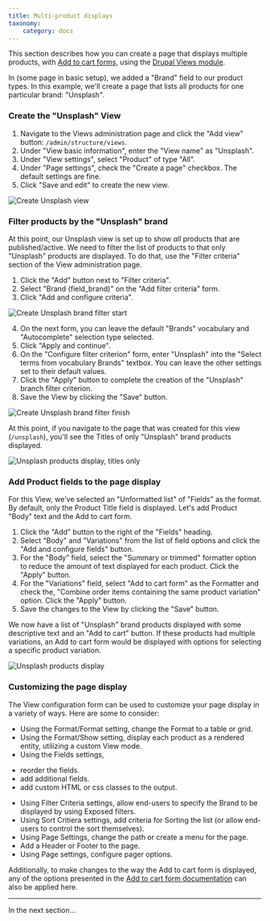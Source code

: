 ```yaml
---
title: Multi-product displays
taxonomy:
    category: docs
---
```


This section describes how you can create a page that displays multiple products, with [Add to cart forms](../02.add-to-cart-form), using the [Drupal Views module].

In (some page in basic setup), we added a "Brand" field to our product types. In this example, we'll create a page that lists all products for one particular brand: "Unsplash".

### Create the "Unsplash" View

1. Navigate to the Views administration page and click the "Add view" button: `/admin/structure/views`.
2. Under "View basic information", enter the "View name" as "Unsplash".
2. Under "View settings", select "Product" of type "All".
3. Under "Page settings", check the "Create a page" checkbox. The default settings are fine.
4. Click "Save and edit" to create the new view.

![Create Unsplash view](../../images/multi-product-display-1.jpg)

### Filter products by the "Unsplash" brand

At this point, our Unsplash view is set up to show *all* products that are published/active. We need to filter the list of products to that only "Unsplash" products are displayed. To do that, use the "Filter criteria" section of the View administration page.

1. Click the "Add" button next to "Filter criteria".
2. Select "Brand (field_brand)" on the "Add filter criteria" form.
3. Click "Add and configure criteria".

![Create Unsplash brand filter start](../../images/multi-product-display-2.jpg)

4. On the next form, you can leave the default "Brands" vocabulary and "Autocomplete" selection type selected.
5. Click "Apply and continue".
6. On the "Configure filter criterion" form, enter "Unsplash" into the "Select terms from vocabulary Brands" textbox. You can leave the other settings set to their default values.
7. Click the "Apply" button to complete the creation of the "Unsplash" branch filter criterion.
8. Save the View by clicking the "Save" button.

![Create Unsplash brand filter finish](../../images/multi-product-display-3.jpg)

At this point, if you navigate to the page that was created for this view (`/unsplash`), you'll see the Titles of only "Unsplash" brand products displayed.

![Unsplash products display, titles only](../../images/multi-product-display-4.jpg)

### Add Product fields to the page display

For this View, we've selected an "Unformatted list" of "Fields" as the format. By default, only the Product Title field is displayed. Let's add Product "Body" text and the Add to cart form.

1. Click the "Add" button to the right of the "Fields" heading.
2. Select "Body" and "Variations" from the list of field options and click the "Add and configure fields" button.
3. For the "Body" field, select the "Summary or trimmed" formatter option to reduce the amount of text displayed for each product. Click the "Apply" button.
4. For the "Variations" field, select "Add to cart form" as the Formatter and check the, "Combine order items containing the same product variation" option. Click the "Apply" button.
5. Save the changes to the View by clicking the "Save" button.

We now have a list of "Unsplash" brand products displayed with some descriptive text and an "Add to cart" button. If these products had multiple variations, an Add to cart form would be displayed with options for selecting a specific product variation.

![Unsplash products display](../../images/multi-product-display-5.jpg)

### Customizing the page display

The View configuration form can be used to customize your page display in a variety of ways. Here are some to consider:

* Using the Format/Format setting, change the Format to a table or grid.
* Using the Format/Show setting, display each product as a rendered entity, utilizing a custom View mode.
* Using the Fields settings,
 - reorder the fields.
 - add additional fields.
 - add custom HTML or css classes to the output.
* Using Filter Criteria settings, allow end-users to specify the Brand to be displayed by using Exposed filters.
* Using Sort Critiera settings, add criteria for Sorting the list (or allow end-users to control the sort themselves).
* Using Page Settings, change the path or create a menu for the page.
* Add a Header or Footer to the page.
* Using Page settings, configure pager options.

Additionally, to make changes to the way the Add to cart form is displayed, any of the options presented in the [Add to cart form documentation](../02.add-to-cart-form) can also be applied here.

---
In the next section...

[Drupal Views module]: https://www.drupal.org/docs/8/core/modules/views